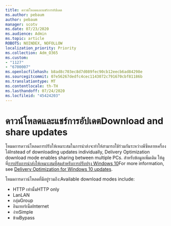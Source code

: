 ```yaml
---
title: ดาวน์โหลดและแชร์การอัปเดต
ms.author: pebaum
author: pebaum
manager: scotv
ms.date: 07/23/2020
ms.audience: Admin
ms.topic: article
ROBOTS: NOINDEX, NOFOLLOW
localization_priority: Priority
ms.collection: Adm_O365
ms.custom:
- "1127"
- "6700007"
ms.openlocfilehash: b8ad8c703ec8d7d089fec90cb12eecb6ad84298e
ms.sourcegitcommit: 07e56267dedfc4cec1143072c791670cbf81186b
ms.translationtype: MT
ms.contentlocale: th-TH
ms.lasthandoff: 07/24/2020
ms.locfileid: "45424203"
---
```

# <a name="download-and-share-updates"></a><span data-ttu-id="e78b0-102">ดาวน์โหลดและแชร์การอัปเดต</span><span class="sxs-lookup"><span data-stu-id="e78b0-102">Download and share updates</span></span>

<span data-ttu-id="e78b0-103">โหมดการดาวน์โหลดการปรับให้เหมาะสมในการนําส่งจะทําให้สามารถใช้ร่วมกันระหว่างพีซีหลายเครื่องได้</span><span class="sxs-lookup"><span data-stu-id="e78b0-103">Instead of downloading updates individually, Delivery Optimization download mode enables sharing between multiple PCs.</span></span> <span data-ttu-id="e78b0-104">สําหรับข้อมูลเพิ่มเติม ให้ดูที่[การปรับการนําส่งให้เหมาะสมที่สุดสําหรับการปรับปรุง Windows 10](https://docs.microsoft.com/windows/deployment/update/waas-delivery-optimization)</span><span class="sxs-lookup"><span data-stu-id="e78b0-104">For more information, see [Delivery Optimization for Windows 10 updates](https://docs.microsoft.com/windows/deployment/update/waas-delivery-optimization).</span></span>  

<span data-ttu-id="e78b0-105">โหมดการดาวน์โหลดที่มีอยู่รวมถึง:</span><span class="sxs-lookup"><span data-stu-id="e78b0-105">Available download modes include:</span></span>  
- <span data-ttu-id="e78b0-106">HTTP เท่านั้น</span><span class="sxs-lookup"><span data-stu-id="e78b0-106">HTTP only</span></span>  
- <span data-ttu-id="e78b0-107">Lan</span><span class="sxs-lookup"><span data-stu-id="e78b0-107">LAN</span></span>  
- <span data-ttu-id="e78b0-108">กลุ่ม</span><span class="sxs-lookup"><span data-stu-id="e78b0-108">Group</span></span>  
- <span data-ttu-id="e78b0-109">อินเทอร์เน็ต</span><span class="sxs-lookup"><span data-stu-id="e78b0-109">Internet</span></span>  
- <span data-ttu-id="e78b0-110">ง่าย</span><span class="sxs-lookup"><span data-stu-id="e78b0-110">Simple</span></span>  
- <span data-ttu-id="e78b0-111">ข้าม</span><span class="sxs-lookup"><span data-stu-id="e78b0-111">Bypass</span></span>